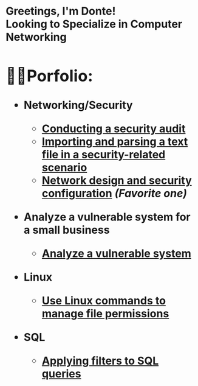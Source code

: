 <h1>Greetings, I'm Donte! <br/><a>Looking to Specialize in Computer Networking
<h2>👨‍💻Porfolio:</h2>
  
- <b>Networking/Security </b>

  - [Conducting a security audit](https://github.com/joshmadakor1/EncrypterPOC)
  - [Importing and parsing a text file in a security-related scenario](https://github.com/joshmadakor1/DecrypterPOC)
  - [Network design and security configuration](https://github.com/DonteMar/NET/blob/main/README.md) <b><i>(Favorite one)</b></i>
- <b>Analyze a vulnerable system for a small business </b>

  - [Analyze a vulnerable system](https://github.com/joshmadakor1/Algorithms-Practice)
    
- <b>Linux</b>
  - [Use Linux commands to manage file permissions](https://github.com/joshmadakor1/Sentinel-Lab)

- <b>SQL</b>
  - [Applying filters to SQL queries](https://github.com/joshmadakor1/Package-Delivery-Pathfinding-Algorithm)
